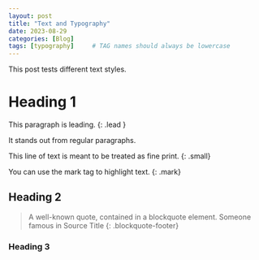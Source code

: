 ```yaml
---
layout: post
title: "Text and Typography"
date: 2023-08-29
categories: [Blog]
tags: [typography]     # TAG names should always be lowercase
---
```


This post tests different text styles.

# Heading 1

This paragraph is leading.
{: .lead }

It stands out from regular paragraphs.

This line of text is meant to be treated as fine print.
{: .small}

You can use the mark tag to highlight text.
{: .mark}

## Heading 2

> A well-known quote, contained in a blockquote element.
> Someone famous in Source Title
{: .blockquote-footer}

### Heading 3
